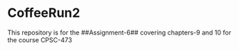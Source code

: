 # CoffeeRun2
This repository is for the ##Assignment-6## covering chapters-9 and 10 for the course CPSC-473
